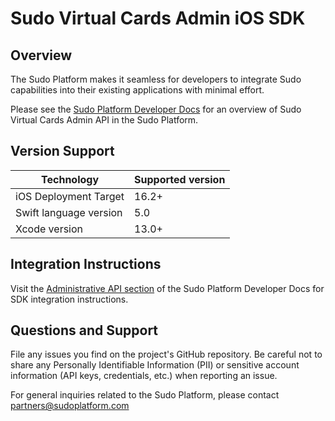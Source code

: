 # Sudo Virtual Cards Admin iOS SDK

## Overview
The Sudo Platform makes it seamless for developers to integrate Sudo capabilities into their existing applications with minimal effort.

Please see the [Sudo Platform Developer Docs](https://sudoplatform.com/docs) for an overview of Sudo Virtual Cards Admin API in the Sudo Platform.


## Version Support
| Technology             | Supported version |
| ---------------------- | ----------------- |
| iOS Deployment Target  | 16.2+             |
| Swift language version | 5.0               |
| Xcode version          | 13.0+             |

## Integration Instructions
Visit the [Administrative API section](https://sudoplatform.com/docs) of the Sudo Platform Developer Docs for SDK integration instructions.

## Questions and Support
File any issues you find on the project's GitHub repository. Be careful not to share any Personally Identifiable Information (PII) or sensitive account information (API keys, credentials, etc.) when reporting an issue.

For general inquiries related to the Sudo Platform, please contact [partners@sudoplatform.com](mailto:partners@sudoplatform.com)
